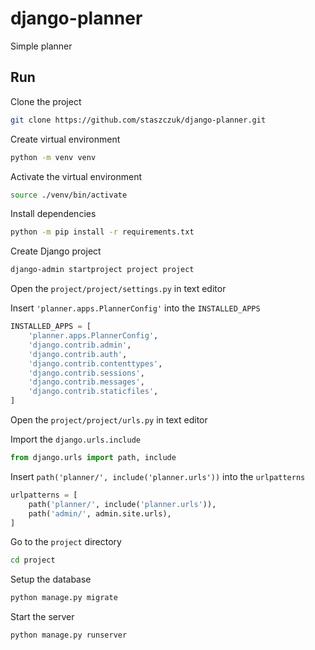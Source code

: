 # django-planner

Simple planner

## Run

Clone the project

```bash
git clone https://github.com/staszczuk/django-planner.git
```

Create virtual environment

```bash
python -m venv venv
```

Activate the virtual environment

```bash
source ./venv/bin/activate
```

Install dependencies

```bash
python -m pip install -r requirements.txt
```

Create Django project

```bash
django-admin startproject project project
```

Open the `project/project/settings.py` in text editor

Insert `'planner.apps.PlannerConfig'` into the `INSTALLED_APPS`

```python
INSTALLED_APPS = [
    'planner.apps.PlannerConfig',
    'django.contrib.admin',
    'django.contrib.auth',
    'django.contrib.contenttypes',
    'django.contrib.sessions',
    'django.contrib.messages',
    'django.contrib.staticfiles',
]
```

Open the `project/project/urls.py` in text editor

Import the `django.urls.include`

```python
from django.urls import path, include
```

Insert `path('planner/', include('planner.urls'))` into the `urlpatterns`

```python
urlpatterns = [
    path('planner/', include('planner.urls')),
    path('admin/', admin.site.urls),
]
```

Go to the `project` directory

```bash
cd project
```

Setup the database

```bash
python manage.py migrate
```

Start the server

```bash
python manage.py runserver
```